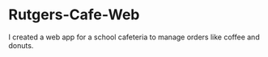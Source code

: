 # Rutgers-Cafe-Web
I created a web app for a school cafeteria to manage orders like coffee and donuts.
